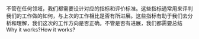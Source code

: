 不管在任何领域，我们都需要设计对应的指标和评价标准。这些指标通常用来评判我们的工作做的如何，与上次的工作相比是否有所进展。这些指标有助于我们去分析和理解，我们这次的工作方向是否正确。不管是否有进展，我们都需要总结Why it works?How it works?



